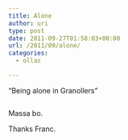 ```yaml
---
title: Alone
author: uri
type: post
date: 2011-09-27T01:58:03+00:00
url: /2011/09/alone/
categories:
  - ollas

---
```

&#8220;Being alone in Granollers&#8221;

[<img src="/wp-content/uploads/2011/09/Grano2.jpg" alt="" title="Grano" class="aligncenter size-full wp-image-1264" />][1]

Massa bo.

Thanks Franc.

 [1]: /wp-content/uploads/2011/09/Grano2.jpg